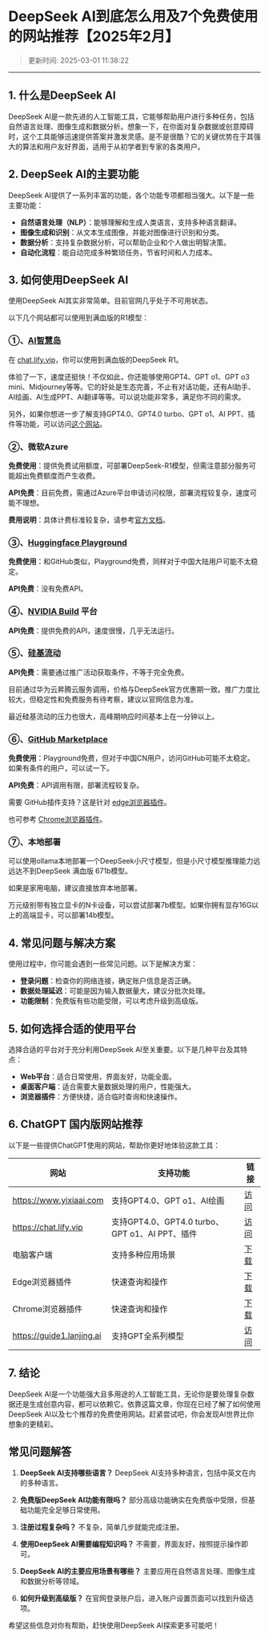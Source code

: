 # DeepSeek AI到底怎么用及7个免费使用的网站推荐【2025年2月】

>更新时间: 2025-03-01 11:38:22
---

## **1. 什么是DeepSeek AI**

DeepSeek AI是一款先进的人工智能工具，它能够帮助用户进行多种任务，包括自然语言处理、图像生成和数据分析。想象一下，在你面对复杂数据或创意障碍时，这个工具能够迅速提供答案并激发灵感。是不是很酷？它的关键优势在于其强大的算法和用户友好界面，适用于从初学者到专家的各类用户。

## **2. DeepSeek AI的主要功能**

DeepSeek AI提供了一系列丰富的功能，各个功能专项都相当强大。以下是一些主要功能：

- **自然语言处理（NLP）**：能够理解和生成人类语言，支持多种语言翻译。
- **图像生成和识别**：从文本生成图像，并能对图像进行识别和分类。
- **数据分析**：支持复杂数据分析，可以帮助企业和个人做出明智决策。
- **自动化流程**：能自动完成多种繁琐任务，节省时间和人力成本。

## **3. 如何使用DeepSeek AI**

使用DeepSeek AI其实非常简单。目前官网几乎处于不可用状态。

以下几个网站都可以使用到满血版的R1模型：

### ①、[AI智慧岛](https://chat.lify.vip)

在 [chat.lify.vip](https://chat.lify.vip)，你可以使用到满血版的DeepSeek R1。

体验了一下，速度还挺快！不仅如此，你还能够使用GPT4、GPT o1、GPT o3 mini、Midjourney等等。它的好处是生态完善，不止有对话功能，还有AI助手、AI绘画、AI生成PPT、AI翻译等等。可以说功能非常多，满足你不同的需求。

另外，如果你想进一步了解支持GPT4.0、GPT4.0 turbo、GPT o1、AI PPT、插件等功能，可以访问[这个网站](https://chat.lify.vip)。

### ②、微软Azure

**免费使用**：提供免费试用额度，可部署DeepSeek-R1模型，但需注意部分服务可能超出免费额度而产生收费。

**API免费**：目前免费，需通过Azure平台申请访问权限，部署流程较复杂，速度可能不理想。

**费用说明**：具体计费标准较复杂，请参考[官方文档](https://azure.microsoft.com/en-us/blog/deepseek-r1-is-now-available-on-azure-ai-foundry-and-github/)。

### ③、[Huggingface Playground](https://huggingface.co/deepseek-ai/DeepSeek-R1)

**免费使用**：和GitHub类似，Playground免费，同样对于中国大陆用户可能不太稳定。

**API免费**：没有免费API。

### ④、[NVIDIA Build](https://build.nvidia.com/deepseek-ai/deepseek-r1) 平台

**API免费**：提供免费的API，速度很慢，几乎无法运行。

### ⑤、[硅基流动](https://siliconflow.cn/)

**API免费**：需要通过推广活动获取条件，不等于完全免费。

目前通过华为云昇腾云服务调用，价格与DeepSeek官方优惠期一致。推广力度比较大，但稳定性和免费服务有待考察，建议以官网信息为准。

最近硅基流动的压力也很大，高峰期响应时间基本上在一分钟以上。

### ⑥、[GitHub Marketplace](https://github.com/marketplace/models/azureml-deepseek/DeepSeek-R1)

**免费使用**：Playground免费，但对于中国CN用户，访问GitHub可能不太稳定。如果有条件的用户，可以试一下。

**API免费**：API调用有限，部署流程较复杂。

需要 GitHub插件支持？这是针对 [edge浏览器插件](https://microsoftedge.microsoft.com/addons/detail/chatgpt%E4%B8%AD%E6%96%87%E7%89%88%EF%BC%88%E4%B8%AD%E6%96%87%E7%95%8C%E9%9D%A2%E3%80%81%E5%AF%B9%E8%AF%9D%E3%80%81%E5%86%99%E4%BD%9C%E3%80%81%E7%BB%98%E7%94%BB/lmlenkgcieicbnpobkhmpcgmamahahil)。

也可参考 [Chrome浏览器插件](https://chromewebstore.google.com/detail/chatgpt%E4%B8%AD%E6%96%87%E7%89%88%EF%BC%88ai-%E6%99%BA%E6%85%A7%E5%B2%9B%EF%BC%89/jffjfhngfgcglmjjpakgekefpegmhkll?hl=zh-CN&utm_source=ext_sidebar)。

### ⑦、本地部署

可以使用ollama本地部署一个DeepSeek小尺寸模型，但是小尺寸模型推理能力远远达不到DeepSeek 满血版 671b模型。 

如果是家用电脑，建议直接放弃本地部署。

万元级别带有独立显卡的N卡设备，可以尝试部署7b模型。如果你拥有显存16G以上的高端显卡，可以部署14b模型。

## **4. 常见问题与解决方案**

使用过程中，你可能会遇到一些常见问题。以下是解决方案：

- **登录问题**：检查你的网络连接，确定账户信息是否正确。
- **数据处理延迟**：可能是因为输入数据量大，建议分批次处理。
- **功能限制**：免费版有些功能受限，可以考虑升级到高级版。

## **5. 如何选择合适的使用平台**

选择合适的平台对于充分利用DeepSeek AI至关重要。以下是几种平台及其特点：

- **Web平台**：适合日常使用，界面友好，功能全面。
- **桌面客户端**：适合需要大量数据处理的用户，性能强大。
- **浏览器插件**：方便快捷，适合临时查询和快速操作。

## **6. ChatGPT 国内版网站推荐**

以下是一些提供ChatGPT使用的网站，帮助你更好地体验这款工具：

| 网站 | 支持功能 | 链接 |
| --- | --- | --- |
| https://www.yixiaai.com | 支持GPT4.0、GPT o1、AI绘画 | [访问](https://www.yixiaai.com) |
| https://chat.lify.vip | 支持GPT4.0、GPT4.0 turbo、GPT o1、AI PPT、插件 | [访问](https://chat.lify.vip) |
| 电脑客户端 | 支持多种应用场景 | [下载](https://chatknow.lify.vip/software/AI%E6%99%BA%E6%85%A7%E5%B2%9B_1.0.0_x64_zh-CN.msi) |
| Edge浏览器插件 | 快速查询和操作 | [下载](https://microsoftedge.microsoft.com/addons/detail/chatgpt%E4%B8%AD%E6%96%87%E7%89%88%EF%BC%88%E4%B8%AD%E6%96%87%E7%95%8C%E9%9D%A2%E3%80%81%E5%AF%B9%E8%AF%9D%E3%80%81%E5%86%99%E4%BD%9C%E3%80%81%E7%BB%98%E7%94%BB/lmlenkgcieicbnpobkhmpcgmamahahil) |
| Chrome浏览器插件 | 快速查询和操作 | [下载](https://chromewebstore.google.com/detail/chatgpt%E4%B8%AD%E6%96%87%E7%89%88%EF%BC%88ai-%E6%99%BA%E6%85%A7%E5%B2%9B%EF%BC%89/jffjfhngfgcglmjjpakgekefpegmhkll?hl=zh-CN&utm_source=ext_sidebar) |
| https://guide1.lanjing.ai | 支持GPT全系列模型 | [访问](https://guide1.lanjing.ai) |

## **7. 结论**

DeepSeek AI是一个功能强大且多用途的人工智能工具，无论你是要处理复杂数据还是生成创意内容，都可以依赖它。依靠这篇文章，你现在已经了解了如何使用DeepSeek AI以及七个推荐的免费使用网站。赶紧尝试吧，你会发现AI世界比你想象的更精彩。

## **常见问题解答**

1. **DeepSeek AI支持哪些语言？**
   DeepSeek AI支持多种语言，包括中英文在内的多种语言。

2. **免费版DeepSeek AI功能有限吗？**
   部分高级功能确实在免费版中受限，但基础功能完全足够日常使用。

3. **注册过程复杂吗？**
   不复杂，简单几步就能完成注册。

4. **使用DeepSeek AI需要编程知识吗？**
   不需要，界面友好，按照提示操作即可。

5. **DeepSeek AI的主要应用场景有哪些？**
   主要应用在自然语言处理、图像生成和数据分析等领域。

6. **如何升级到高级版？**
   在官网登录账户后，进入账户设置页面可以找到升级选项。

希望这些信息对你有帮助，赶快使用DeepSeek AI探索更多可能吧！
